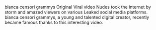 bianca censori grammys Original Viral video Nudes took the internet by storm and amazed viewers on various Leaked social media platforms. bianca censori grammys, a young and talented digital creator, recently became famous thanks to this interesting video.
